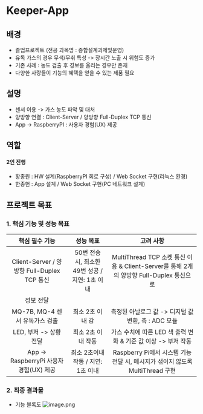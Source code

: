 # Keeper-App

## 배경
* 졸업프로젝트 (전공 과목명 : 종합설계과제및운영)
* 유독 가스의 경우 무색/무취 특성 -> 장시간 노출 시 위험도 증가
* 기존 사례 : 농도 검출 후 경보를 울리는 경우만 존재
* 다양한 사랑들이 기능의 혜택을 얻을 수 있는 제품 필요

## 설명
* 센서 이용 -> 가스 농도 파악 및 대처
* 양방향 연결 : Client-Server / 양방향 Full-Duplex TCP 통신
* App -> RaspberryPI : 사용자 경험(UX) 제공

## 역할
#### 2인 진행
* 황종원 : HW 설계(RaspberryPI 회로 구성) / Web Socket 구현(리눅스 환경)
* 한종헌 : App 설계 / Web Socket 구현(PC 네트워크 설계)

## 프로젝트 목표
### 1. 핵심 기능 및 성능 목표
|핵심 필수 기능|성능 목표|고려 사항|
|:---:|:---:|:---:|
|Client-Server / 양방향 Full-Duplex TCP 통신|50번 전송 시, 최소한 49번 성공 / 지연: 1초 이내|MultiThread TCP 소켓 통신 이용 & Client-Server를 통해 2개의 양방향 Full-Duplex 통신으로
정보 전달|
|MQ-7B, MQ-4 센서 유독가스 검출|최소 2초 이내 감|측정된 아날로그 값 -> 디지털 값 변환, 측 : ADC 모듈|
|LED, 부저 -> 상황 전달|최소 2초 이내 작동|가스 수치에 따른 LED 색 출력 변화 & 기준 값 이상 -> 부저 작동|
|App → RaspberryPi 사용자 경험(UX) 제공|최소 2초이내 작동 / 지연: 1초 이내|Raspberry Pi에서 시스템 기능 전달 시, 메시지가 섞이지 않도록 MultiThread 구현|

### 2. 최종 결과물
* 기능 블록도
![image.png](https://prod-files-secure.s3.us-west-2.amazonaws.com/f3126d18-5831-4067-9d49-ba1cbc36a5a9/92baeb96-168b-4225-aa1b-a457ca78fa83/image.png)


